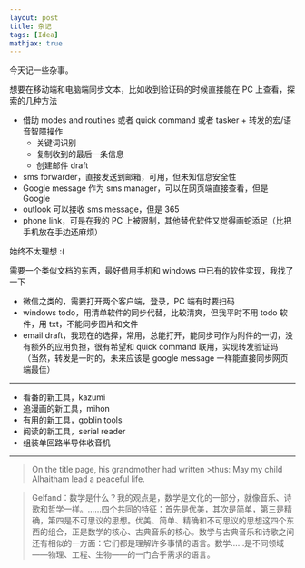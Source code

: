 ```yaml
---
layout: post
title: 杂记
tags: [Idea]
mathjax: true
---
```


今天记一些杂事。

想要在移动端和电脑端同步文本，比如收到验证码的时候直接能在 PC 上查看，探索的几种方法

- 借助 modes and routines 或者 quick command 或者 tasker + 转发的宏/语音智障操作
  - 关键词识别
  - 复制收到的最后一条信息
  - 创建邮件 draft
- sms forwarder，直接发送到邮箱，可用，但未知信息安全性
- Google message 作为 sms manager，可以在网页端直接查看，但是 Google
- outlook 可以接收 sms message，但是 365
- phone link，可是在我的 PC 上被限制，其他替代软件又觉得画蛇添足（比把手机放在手边还麻烦）

始终不太理想 :(

需要一个类似文档的东西，最好借用手机和 windows 中已有的软件实现，我找了一下

- 微信之类的，需要打开两个客户端，登录，PC 端有时要扫码
- windows todo，用清单软件的同步代替，比较清爽，但我平时不用 todo 软件，用 txt，不能同步图片和文件
- email draft，我现在的选择，常用，总能打开，能同步可作为附件的一切，没有额外的应用负担，很有希望和 quick command 联用，实现转发验证码 （当然，转发是一时的，未来应该是 google message 一样能直接同步网页端最佳）

---

- 看番的新工具，kazumi
- 追漫画的新工具，mihon
- 有用的新工具，goblin tools
- 阅读的新工具，serial reader
- 组装单回路半导体收音机

---

> On the title page, his grandmother had written >thus: May my child Alhaitham lead a peaceful life.

> Gelfand：数学是什么？我的观点是，数学是文化的一部分，就像音乐、诗歌和哲学一样。……四个共同的特征：首先是优美，其次是简单，第三是精确，第四是不可思议的思想。优美、简单、精确和不可思议的思想这四个东西的组合，正是数学的核心、古典音乐的核心。数学与古典音乐和诗歌之间还有相似的一方面：它们都是理解许多事情的语言。数学……是不同领域——物理、工程、生物——的一门合乎需求的语言。





